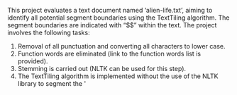 This project evaluates a text document named ‘alien-life.txt’, aiming to identify all potential segment boundaries using the TextTiling algorithm. The segment boundaries are indicated with “$$” within the text. The project involves the following tasks:

1. Removal of all punctuation and converting all characters to lower case.
2. Function words are eliminated (link to the function words list is provided).
3. Stemming is carried out (NLTK can be used for this step).
4. The TextTiling algorithm is implemented without the use of the NLTK library to segment the '